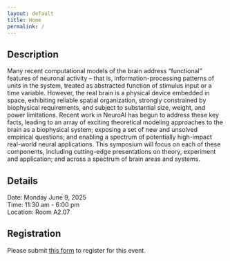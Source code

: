 ```yaml
---
layout: default
title: Home
permalink: /
---
```

<section class="body-text">
  <h1>Description</h1>
  <div class="body-text">
    <p>Many recent computational models of the brain address “functional” features of neuronal activity – that is, information-processing patterns of units in the system, treated as abstracted function of stimulus input or a time variable. However, the real brain is a physical device embedded in space, exhibiting reliable spatial organization, strongly constrained by biophysical requirements, and subject to substantial size, weight, and power limitations. Recent work in NeuroAI has begun to address these key facts, leading to an array of exciting theoretical modeling approaches to the brain as a biophysical system; exposing a set of new and unsolved empirical questions; and enabling a spectrum of potentially high-impact real-world neural applications. This symposium will focus on each of these components, including cutting-edge presentations on theory, experiment and application; and across a spectrum of brain areas and systems.</p>
    <!-- <p>Your next paragraph…</p> -->
    <!-- etc. -->
  </div>

  <h1>Details</h1>
  <div class="body-text">
    <p>
    Date: Monday June 9, 2025<br>
    Time: 11:30 am - 6:00 pm<br>
    Location: Room A2.07
    </p>
    <!-- <p>Your next paragraph…</p> -->
    <!-- etc. -->
  </div>

<h1>Registration</h1>
<div class="body-text">
    <p>
        Please submit <a href="https://docs.google.com/forms/d/e/1FAIpQLSfLP1uXHd500Zbyf3I2saFPk6huWq5nSIQQ37eZAsfBmkVfAg/viewform?usp=dialog" target="_blank" rel="noopener">this form</a> to register for this event.
    </p>
    </div>
  </section>

<!-- Your event description here
 -->